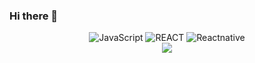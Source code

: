 ### Hi there 👋

<div align=center>

  ![JavaScript](https://img.shields.io/badge/JavaScript-FFFF00.svg?&style=for-the-badge&logo=JavaScript&logoColor=000000)
  ![REACT](https://img.shields.io/badge/React-3178C6.svg?&style=for-the-badge&logo=React&logoColor=FFFFFF)
![Reactnative](https://img.shields.io/badge/Reactnative-61DAFB.svg?&style=for-the-badge&logo=React&logoColor=FFFFFF)
<br/>
  <img src="https://img.shields.io/badge/html5-E34F26?style=for-the-badge&logo=html5&logoColor=white"> 
</div>
